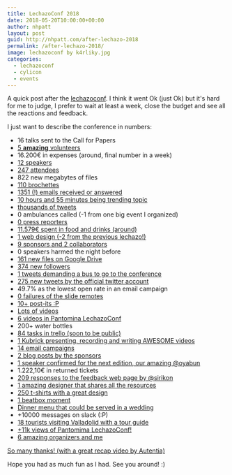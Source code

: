 ```yaml
---
title: LechazoConf 2018
date: 2018-05-20T10:00:00+00:00
author: nhpatt
layout: post
guid: http://nhpatt.com/after-lechazo-2018
permalink: /after-lechazo-2018/
image: lechazoconf by k4rliky.jpg
categories:
  - lechazoconf
  - cylicon
  - events
---
```


A quick post after the [lechazoconf](https://lechazoconf.com). I think it went Ok (just Ok) but it's hard for me to judge, I prefer to wait at least a week, close the budget and see all the reactions and feedback.

I just want to describe the conference in numbers:

* 16 talks sent to the Call for Papers
* <a href="https://twitter.com/lechazoconf/lists/voluntarios-2018/members" target="_blank">5 **amazing** volunteers</a>
* 16.200€ in expenses (around, final number in a week)
* <a href="https://lechazoconf.com/#our_speakers" target="_blank">12 speakers</a>
* <a href="https://www.ticketea.com/entradas-conferencia-lechazoconf/" target="_blank">247 attendees</a>
* 822 new megabytes of files
* <a href="https://photos.app.goo.gl/1vpHyBuMeFVOIPgy2" target="_blank">110 brochettes</a>
* <a href="mailto:lechazoconf@gmail.com">1351 (!) emails received or answered</a>
* <a href="http://www.trendinalia.com/twitter-trending-topics/spain/spain-180519.html" target="_blank">10 hours and 55 minutes being trending topic</a>
* <a href="https://twitter.com/hashtag/lechazoconf?f=tweets&vertical=default" target="_blank">thousands of tweets</a>
* 0 ambulances called (-1 from one big event I organized)
* <a href="https://www.google.es/search?q=lechazoconf&source=lnms&tbm=nws&sa=X&ved=0ahUKEwilheWy2pfbAhWIPxQKHWg4CeIQ_AUIDSgE&biw=1002&bih=803" target="_blank">0 press reporters</a>
* <a href="https://trello-attachments.s3.amazonaws.com/5980d456f9545d759c914430/5980da62b71e7d9912092ba8/c16aa748f56d111dcd33fc9f05e1b742/Aperitivos_1-2_SAE_2018.pdf" target="_blank">11.579€ spent in food and drinks (around)</a>
* <a href="https://drive.google.com/open?id=0B705TXg4WsnwZk8ta3FjTGg5Z1E" target="_blank">1 web design (-2 from the previous lechazo!)</a>
* <a href="https://lechazoconf.com/#partners" target="_blank">9 sponsors and 2 collaborators</a>
* 0 speakers harmed the night before
* <a href="../images/lechazo_drive.png" target="_blank">161 new files on Google Drive</a>
* <a href="https://twitter.com/lechazoconf/followers" target="_blank">374 new followers</a>
* <a href="https://twitter.com/rlbisbe/status/997730814602313728" target="_blank">1 tweets demanding a bus to go to the conference</a>
* <a href="https://twitter.com/lechazoconf" target="_blank">275 new tweets by the official twitter account</a>
* 49.7% as the lowest open rate in an email campaign
* <a href="https://twitter.com/LuciaMaestro/status/997752942328508417" target="_blank">0 failures of the slide remotes</a>
* <a href="https://photos.app.goo.gl/cRy42hSAbjyyuiBM6" target="_blank">10+ post-its :P</a>
* <a href="https://twitter.com/search?f=videos&vertical=default&q=lechazoconf&src=typd" target="_blank">Lots of videos</a>
* <a href="http://youtube.com/lechazoconf" target="_blank">6 videos in Pantomina LechazoConf</a>
* 200+ water bottles
* <a href="../images/lechazo2018_trello.png" target="_blank">84 tasks in trello (soon to be public)</a>
* <a href="https://pbs.twimg.com/media/Ddiz3OtV0AA_ydl.jpg:large" target="_blank">1 Kubrick presenting, recording and writing AWESOME videos</a>
* <a href="../images/lechazo2018_mailchimp.png" target="_blank">14 email campaigns</a>
* <a href="https://lechazoconf.com/#blog" target="_blank">2 blog posts by the sponsors</a>
* <a href="https://twitter.com/ntncarlon/status/998635356936433665" target="_blank">1 speaker confirmed for the next edition, our amazing @oyabun</a>
* 1.222,10€ in returned tickets
* <a href="https://feedback.lechazoconf.com/" target="_blank">209 responses to the feedback web page by @sirikon</a>
* <a href="https://twitter.com/maduil/status/998238006799687680" target="_blank">1 amazing designer that shares all the resources</a>
* <a href="https://twitter.com/nachocoloma/status/997743303004164096" target="_blank">250 t-shirts with a great design</a>
* <a href="https://twitter.com/k4rliky/status/997871093246578689" target="_blank">1 beatbox moment</a>
* <a href="../images/lechazo2018_dinner.jpg" target="_blank">Dinner menu that could be served in a wedding</a>
* +10000 messages on slack (:P)
* <a href="http://www.info.valladolid.es/los-10-imprescindibles" target="_blank">18 tourists visiting Valladolid with a tour guide</a>
* <a href="https://www.youtube.com/channel/UCIdqdIUThTOK-oWZ9obiWgw/about">+11k views of Pantomima LechazoConf!</a>
* <a href="https://twitter.com/kairos_ds/status/997905787237404672" target="_blank">6 amazing organizers and me</a>

<a href="https://youtu.be/w2F8h-Tc2Cg" target="_blank">So many thanks! (with a great recap video by Autentia)</a>

Hope you had as much fun as I had. See you around! :)